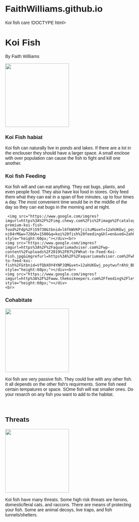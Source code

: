 # FaithWilliams.github.io
Koi fish care
!DOCTYPE html>
<html lang="en">
<head>
<title>Page Title</title>
<meta charset="UTF-8">
<meta name="viewport" content="width=device-width, initial-scale=1">
<style>
* {
  box-sizing: border-box;
}
/* this HTML Doc was grabbed from https://www.w3schools.com/howto/howto_css_example_website.asp for demo purposes only.*/
/* Style the body */
body {
  font-family: Arial, Helvetica, sans-serif;
  margin: 0;
}

/* Header/logo Title */
.header {
  padding: 80px;
  text-align: center;
  background: #0000FF;
  color: white;
}

/* Increase the font size of the heading */
.header h1 {
  font-size: 40px;
}

/* Sticky navbar - toggles between relative and fixed, depending on the scroll position. It is positioned relative until a given offset position is met in the viewport - then it "sticks" in place (like position:fixed). The sticky value is not supported in IE or Edge 15 and earlier versions. However, for these versions the navbar will inherit default position */
.navbar {
  overflow: hidden;
  background-color: #333;
  position: sticky;
  position: -webkit-sticky;
  top: 0;
}

/* Right-aligned link */
.navbar a.right {
  float: right;
}

/* Change color on hover */
.navbar a:hover {
  background-color: #ddd;
  color: white;
}

/* Column container */
.row {
  display: -ms-flexbox; /* IE10 */
  display: flex;
  -ms-flex-wrap: wrap; /* IE10 */
  flex-wrap: wrap;
}

/* Create two unequal columns that sits next to each other */
/* Sidebar/left column */
.side {
  -ms-flex: 30%; /* IE10 */
  flex: 30%;
  background-color: #f1f1f1;
  padding: 20px;
}

/* Main column */
.main {
  -ms-flex: 70%; /* IE10 */
  flex: 70%;
  background-color: white;
  padding: 20px;
}

/* Fake image, just for this example */
{
  <img src="Koi/fish/habitat.jpg" alt="koi fish habitat">
  background-color: #aaa;
  width: 100%;
  padding: 20px;
}

/* Footer */
.footer {
  padding: 20px;
  text-align: center;
  background: #ddd;
}

/* Responsive layout - when the screen is less than 700px wide, make the two columns stack on top of each other instead of next to each other */
@media screen and (max-width: 700px) {
  .row {
    flex-direction: column;
  }
}

/* Responsive layout - when the screen is less than 400px wide, make the navigation links stack on top of each other instead of next to each other */
@media screen and (max-width: 400px) {
  .navbar a {
    float: none;
    width: 100%;
  }
}
</style>
</head>
<body>

<div class="header">
  <h1>Koi Fish</h1>
  <p>By Faith Williams</p>
</div>

<div class="row">
  <div class="side"> 
    <img src="https://www.google.com/imgres?imgurl=https%3A%2F%2Fanimals.net%2Fwp-content%2Fuploads%2F2019%2F11%2FKoi-3-650x425.jpg&imgrefurl=https%3A%2F%2Fanimals.net%2Fkoi%2F&tbnid=qOsK1e5UVEUZLM&vet=12ahUKEwimvJStv-frAhU0IX0KHZFwDVEQMygHegUIARC-AQ..i&docid=8HIQB88dRh5odM&w=650&h=425&q=koi%20fish%20habitat%20requirements&ved=2ahUKEwimvJStv-frAhU0IX0KHZFwDVEQMygHegUIARC-AQ" style="height:200px;"></div>
    <h3>Koi Fish habiat</h3>
    <p>Koi fish can naturally live in ponds and lakes. If there are a lot in the enclouser they should have a larger space. A small enclose with over population can cause the fish to fight and kill one another.</p>
    <h3>Koi fish Feeding</h3>
    <p>Koi fish will and can eat anything. They eat bugs, plants, and even people food. They also have koi food in stores. Only feed them what they can eat in a span of five minutes, up to four times a day. The most convenient time would be in the middle of the day so they can eat bugs in the morning and at night. </p>
     
     <img src="https://www.google.com/imgres?imgurl=https%3A%2F%2Fimg.chewy.com%2Fis%2Fimage%2Fcatalog%2F132701_MAIN._AC_SL1500_V1549482833_.jpg&imgrefurl=https%3A%2F%2Fwww.chewy.com%2Fwardley-premium-koi-fish-food%2Fdp%2F159730&tbnid=l6fkWVKPjcituM&vet=12ahUKEwj_poytwufrAhU_BDQIHR_8DIoQMygiegUIARCTAg..i&docid=_mJUDQ3-nj04rM&w=720&h=1500&q=koi%20fish%20feeding&hl=en&ved=2ahUKEwj_poytwufrAhU_BDQIHR_8DIoQMygiegUIARCTAg" style="height:60px;"></div><br>
    <img src="https://www.google.com/imgres?imgurl=https%3A%2F%2Faquariumadviser.com%2Fwp-content%2Fuploads%2F2019%2F07%2FWhat-to-Feed-Koi-Fish.jpg&imgrefurl=https%3A%2F%2Faquariumadviser.com%2Fwhat-to-feed-koi-fish%2F&tbnid=VfQbXOY4YNPJQM&vet=12ahUKEwj_poytwufrAhU_BDQIHR_8DIoQMygCegUIARDFAQ..i&docid=jsIxdHTsIWzrNM&w=713&h=405&q=koi%20fish%20feeding&hl=en&ved=2ahUKEwj_poytwufrAhU_BDQIHR_8DIoQMygCegUIARDFAQ" style="height:60px;"></div><br>
    <img src="https://www.google.com/imgres?imgurl=http%3A%2F%2Fwww.thekoikeepers.com%2Ffeeding%2Flettuce.jpg&imgrefurl=http%3A%2F%2Fwww.thekoikeepers.com%2Ffeeding%2Ffeeding.html&tbnid=E8B2tPsu0EVPHM&vet=12ahUKEwj_poytwufrAhU_BDQIHR_8DIoQMygfegUIARCMAg..i&docid=LdZijiOVfuYTKM&w=285&h=200&q=koi%20fish%20feeding&hl=en&ved=2ahUKEwj_poytwufrAhU_BDQIHR_8DIoQMygfegUIARCMAg" style="height:60px;"></div>
    <br>
    
  </div>
  <div class="main">
    <h3>Cohabitate</h3>
    <img src="https://www.google.com/imgres?imgurl=https%3A%2F%2Fazgardens.com%2Fwp-content%2Fuploads%2F2017%2F05%2FAlgae-Eating-Chinese-High-Fin-Large-Banded-SharkBatfish.jpg&imgrefurl=https%3A%2F%2Fazgardens.com%2Fproduct%2Falgae-eating-chinese-high-fin-large-banded-sharkbatfish%2F&tbnid=LhmN5HuRjERVKM&vet=12ahUKEwip3sjIyefrAhVfAzQIHcTeDdMQMygAegUIARCyAQ..i&docid=RuQTjOwSgLk4wM&w=746&h=501&q=chinese%20high%20fin%20shark&ved=2ahUKEwip3sjIyefrAhVfAzQIHcTeDdMQMygAegUIARCyAQ" style="height:200px;"></div>
    <p>Koi fish are very passive fish. They could live with any other fish. It all depends on the other fish's requirments. Some fish need certain tempatures or space. SOme fish will eat smaller ones. Do your resarch on any fish you want to add to the habitat.</p>
    <br>
    <h2>Threats</h2>
    <img src="https://www.google.com/imgres?imgurl=http%3A%2F%2Fwww.northeastnursery.com%2Fweb_images%2Fblogs%2F33%2F1310%2Fblue-heron-eating-koi.jpg&imgrefurl=https%3A%2F%2Fwww.northeastnursery.com%2Fblogs%2Fprotect-your-pond-from-blue-herons&tbnid=8a1O8LAniCGGWM&vet=12ahUKEwjLh4q9yufrAhWaFTQIHZYoCH8QMygGegUIARCuAQ..i&docid=JMKn6uK3dKsUNM&w=250&h=250&q=herons%20eating%20koi%20fish&ved=2ahUKEwjLh4q9yufrAhWaFTQIHZYoCH8QMygGegUIARCuAQ" style="height:200px;"></div>
    <p>Koi fish have many threats. Some high risk threats are herons, domestic/feral cats, and raccons. There are means of protecting your fish. Some are animal decoys, live traps, and fish tunnels/shelters.  </p>
  </div>
</div>

</body>
</html>
